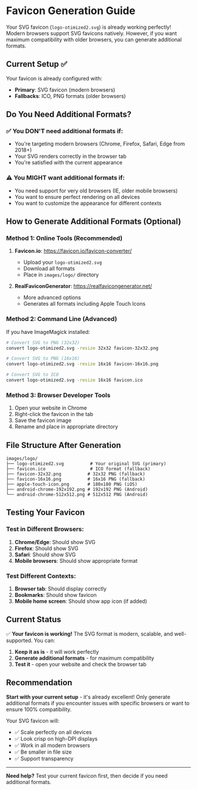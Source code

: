 # Favicon Generation Guide

Your SVG favicon (`logo-otimized2.svg`) is already working perfectly! Modern browsers support SVG favicons natively. However, if you want maximum compatibility with older browsers, you can generate additional formats.

## Current Setup ✅

Your favicon is already configured with:
- **Primary**: SVG favicon (modern browsers)
- **Fallbacks**: ICO, PNG formats (older browsers)

## Do You Need Additional Formats?

### ✅ **You DON'T need additional formats if:**
- You're targeting modern browsers (Chrome, Firefox, Safari, Edge from 2018+)
- Your SVG renders correctly in the browser tab
- You're satisfied with the current appearance

### ⚠️ **You MIGHT want additional formats if:**
- You need support for very old browsers (IE, older mobile browsers)
- You want to ensure perfect rendering on all devices
- You want to customize the appearance for different contexts

## How to Generate Additional Formats (Optional)

### Method 1: Online Tools (Recommended)
1. **Favicon.io**: https://favicon.io/favicon-converter/
   - Upload your `logo-otimized2.svg`
   - Download all formats
   - Place in `images/logo/` directory

2. **RealFaviconGenerator**: https://realfavicongenerator.net/
   - More advanced options
   - Generates all formats including Apple Touch Icons

### Method 2: Command Line (Advanced)
If you have ImageMagick installed:
```bash
# Convert SVG to PNG (32x32)
convert logo-otimized2.svg -resize 32x32 favicon-32x32.png

# Convert SVG to PNG (16x16)
convert logo-otimized2.svg -resize 16x16 favicon-16x16.png

# Convert SVG to ICO
convert logo-otimized2.svg -resize 16x16 favicon.ico
```

### Method 3: Browser Developer Tools
1. Open your website in Chrome
2. Right-click the favicon in the tab
3. Save the favicon image
4. Rename and place in appropriate directory

## File Structure After Generation

```
images/logo/
├── logo-otimized2.svg          # Your original SVG (primary)
├── favicon.ico                 # ICO format (fallback)
├── favicon-32x32.png          # 32x32 PNG (fallback)
├── favicon-16x16.png          # 16x16 PNG (fallback)
├── apple-touch-icon.png       # 180x180 PNG (iOS)
├── android-chrome-192x192.png # 192x192 PNG (Android)
└── android-chrome-512x512.png # 512x512 PNG (Android)
```

## Testing Your Favicon

### Test in Different Browsers:
1. **Chrome/Edge**: Should show SVG
2. **Firefox**: Should show SVG
3. **Safari**: Should show SVG
4. **Mobile browsers**: Should show appropriate format

### Test Different Contexts:
1. **Browser tab**: Should display correctly
2. **Bookmarks**: Should show favicon
3. **Mobile home screen**: Should show app icon (if added)

## Current Status

✅ **Your favicon is working!** The SVG format is modern, scalable, and well-supported. You can:

1. **Keep it as is** - it will work perfectly
2. **Generate additional formats** - for maximum compatibility
3. **Test it** - open your website and check the browser tab

## Recommendation

**Start with your current setup** - it's already excellent! Only generate additional formats if you encounter issues with specific browsers or want to ensure 100% compatibility.

Your SVG favicon will:
- ✅ Scale perfectly on all devices
- ✅ Look crisp on high-DPI displays
- ✅ Work in all modern browsers
- ✅ Be smaller in file size
- ✅ Support transparency

---

**Need help?** Test your current favicon first, then decide if you need additional formats. 